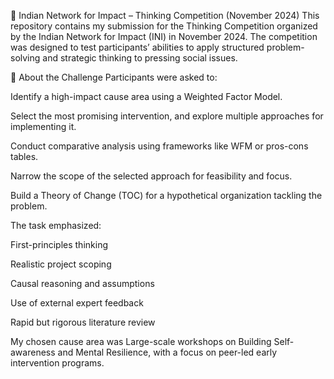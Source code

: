 🧠 Indian Network for Impact – Thinking Competition (November 2024)
This repository contains my submission for the Thinking Competition organized by the Indian Network for Impact (INI) in November 2024. The competition was designed to test participants’ abilities to apply structured problem-solving and strategic thinking to pressing social issues.

🧩 About the Challenge
Participants were asked to:

Identify a high-impact cause area using a Weighted Factor Model.

Select the most promising intervention, and explore multiple approaches for implementing it.

Conduct comparative analysis using frameworks like WFM or pros-cons tables.

Narrow the scope of the selected approach for feasibility and focus.

Build a Theory of Change (TOC) for a hypothetical organization tackling the problem.

The task emphasized:

First-principles thinking

Realistic project scoping

Causal reasoning and assumptions

Use of external expert feedback

Rapid but rigorous literature review

My chosen cause area was Large-scale workshops on Building Self-awareness and Mental Resilience, with a focus on peer-led early intervention programs.
